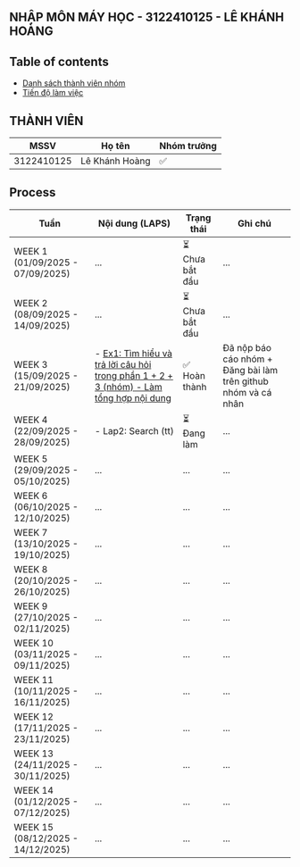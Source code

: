 ## NHẬP MÔN MÁY HỌC - 3122410125 - LÊ KHÁNH HOÀNG

## Table of contents
* [Danh sách thành viên nhóm](#thành-viên)
* [Tiến độ làm việc](#process)


## THÀNH VIÊN
| MSSV | Họ tên | Nhóm trưởng |
|------|-----------------|------|
| 3122410125 |  Lê Khánh Hoàng  | ✅ |
   
## Process
| Tuần | Nội dung (LAPS) | Trạng thái | Ghi chú |
|------|-----------------|------------|---------|
| WEEK 1 (01/09/2025 - 07/09/2025) | ... | ⏳ Chưa bắt đầu | ... |
| WEEK 2 (08/09/2025 - 14/09/2025) | ... | ⏳ Chưa bắt đầu | ... |
| WEEK 3 (15/09/2025 - 21/09/2025) | - [Ex1: Tìm hiểu và trả lời câu hỏi trong phần 1 + 2 + 3 (nhóm) - Làm tổng hợp nội dung](./Week_3/) | ✅ Hoàn thành | Đã nộp báo cáo nhóm + Đăng bài làm trên github nhóm và cá nhân |
| WEEK 4 (22/09/2025 - 28/09/2025) | - Lap2: Search (tt) | ⏳ Đang làm | ... |
| WEEK 5 (29/09/2025 - 05/10/2025) | ... | ... | ... |
| WEEK 6 (06/10/2025 - 12/10/2025) | ... | ... | ... |
| WEEK 7 (13/10/2025 - 19/10/2025) | ... | ... | ... |
| WEEK 8 (20/10/2025 - 26/10/2025) | ... | ... | ... |
| WEEK 9 (27/10/2025 - 02/11/2025) | ... | ... | ... |
| WEEK 10 (03/11/2025 - 09/11/2025) | ... | ... | ... |
| WEEK 11 (10/11/2025 - 16/11/2025) | ... | ... | ... |
| WEEK 12 (17/11/2025 - 23/11/2025) | ... | ... | ... |
| WEEK 13 (24/11/2025 - 30/11/2025) | ... | ... | ... |
| WEEK 14 (01/12/2025 - 07/12/2025) | ... | ... | ... |
| WEEK 15 (08/12/2025 - 14/12/2025) | ... | ... | ... |
